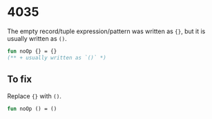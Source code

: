 # 4035

The empty record/tuple expression/pattern was written as `{}`, but it is usually written as `()`.

```sml
fun noOp {} = {}
(** + usually written as `()` *)
```

## To fix

Replace `{}` with `()`.

```sml
fun noOp () = ()
```
